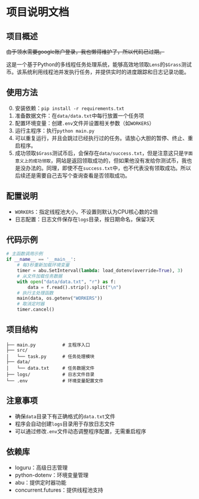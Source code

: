 # 项目说明文档

## 项目概述
~~由于领水需要google账户登录，我也懒得维护了，所以代码已过期。~~

这是一个基于Python的多线程任务处理系统，能够高效地领取`Lens`的`$Grass`测试币。该系统利用线程池并发执行任务，并提供实时的进度跟踪和日志记录功能。


## 使用方法

0. 安装依赖：`pip install -r requirements.txt`
1. 准备数据文件：在`data/data.txt`中每行放置一个任务项
2. 配置环境变量：创建`.env`文件并设置相关参数（如`WORKERS`）
3. 运行主程序：执行`python main.py`
4. 可以重复运行，并且会跳过已经执行过的任务。请放心大胆的暂停、终止、重启程序。
5. 成功领取`$Grass`测试币后，会保存在`data/success.txt`，但是注意这只是`字面意义上的成功领取`，网站是返回领取成功的，但如果他没有发给你测试币，我也是没办法的。同理，即使不在`success.txt`中，也不代表没有领取成功。所以后续还是需要自己去写个查询查看是否领取成功。

## 配置说明

- `WORKERS`：指定线程池大小，不设置则默认为CPU核心数的2倍
- 日志配置：日志文件保存在`logs`目录，按日期命名，保留3天

## 代码示例

```python
# 主函数调用示例
if __name__ == '__main__':
    # 每3秒重新加载环境变量
    timer = abu.SetInterval(lambda: load_dotenv(override=True), 3)
    # 从文件加载任务数据
    with open("data/data.txt", "r") as f:
        data = f.read().strip().split("\n")
    # 执行主处理函数
    main(data, os.getenv("WORKERS"))
    # 取消定时器
    timer.cancel()
```

## 项目结构

```
├── main.py          # 主程序入口
├── src/
│   └── task.py      # 任务处理模块
├── data/
│   └── data.txt     # 任务数据文件
├── logs/            # 日志文件目录
└── .env             # 环境变量配置文件
```

## 注意事项

- 确保`data`目录下有正确格式的`data.txt`文件
- 程序会自动创建`logs`目录用于存放日志文件
- 可以通过修改`.env`文件动态调整程序配置，无需重启程序

## 依赖库

- loguru：高级日志管理
- python-dotenv：环境变量管理
- abu：提供定时器功能
- concurrent.futures：提供线程池支持
